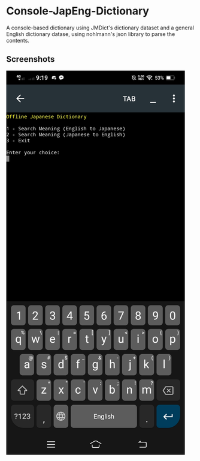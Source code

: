 # Console-JapEng-Dictionary
A console-based dictionary using JMDict's dictionary dataset and a general English dictionary datase, using nohlmann's json library to parse the contents.
## Screenshots
![ss1](https://raw.githubusercontent.com/vonnogadas/Console-JapEng-Dictionary/main/Screenshot_20230217_211943.jpg)
